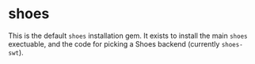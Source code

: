# shoes

This is the default `shoes` installation gem. It exists to install the main
`shoes` exectuable, and the code for picking a Shoes backend (currently
`shoes-swt`).
